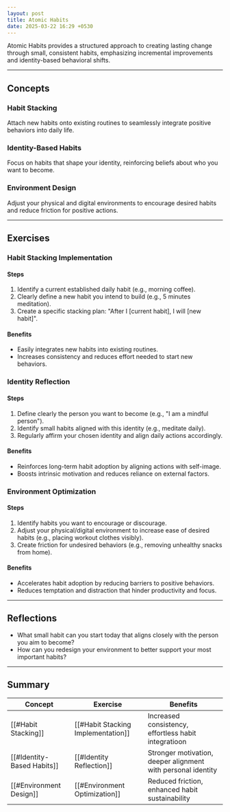 ```yaml
---
layout: post
title: Atomic Habits
date: 2025-03-22 16:29 +0530
---
```


Atomic Habits provides a structured approach to creating lasting change through small, consistent habits, emphasizing incremental improvements and identity-based behavioral shifts.

---

## Concepts

### Habit Stacking

Attach new habits onto existing routines to seamlessly integrate positive behaviors into daily life.

### Identity-Based Habits

Focus on habits that shape your identity, reinforcing beliefs about who you want to become.

### Environment Design

Adjust your physical and digital environments to encourage desired habits and reduce friction for positive actions.

---

## Exercises

### Habit Stacking Implementation

#### Steps

1. Identify a current established daily habit (e.g., morning coffee).
2. Clearly define a new habit you intend to build (e.g., 5 minutes meditation).
3. Create a specific stacking plan: "After I [current habit], I will [new habit]".

#### Benefits

- Easily integrates new habits into existing routines.
- Increases consistency and reduces effort needed to start new behaviors.

### Identity Reflection

#### Steps

1. Define clearly the person you want to become (e.g., "I am a mindful person").
2. Identify small habits aligned with this identity (e.g., meditate daily).
3. Regularly affirm your chosen identity and align daily actions accordingly.

#### Benefits

- Reinforces long-term habit adoption by aligning actions with self-image.
- Boosts intrinsic motivation and reduces reliance on external factors.

### Environment Optimization

#### Steps

1. Identify habits you want to encourage or discourage.
2. Adjust your physical/digital environment to increase ease of desired habits (e.g., placing workout clothes visibly).
3. Create friction for undesired behaviors (e.g., removing unhealthy snacks from home).

#### Benefits

- Accelerates habit adoption by reducing barriers to positive behaviors.
- Reduces temptation and distraction that hinder productivity and focus.

---

## Reflections

- What small habit can you start today that aligns closely with the person you aim to become?
- How can you redesign your environment to better support your most important habits?

---

## Summary

| Concept                    | Exercise                           | Benefits                                                     |
| -------------------------- | ---------------------------------- | ------------------------------------------------------------ |
| [[#Habit Stacking]]        | [[#Habit Stacking Implementation]] | Increased consistency, effortless habit integratioon         |
| [[#Identity-Based Habits]] | [[#Identity Reflection]]           | Stronger motivation, deeper alignment with personal identity |
| [[#Environment Design]]    | [[#Environment Optimization]]      | Reduced friction, enhanced habit sustainability              |

